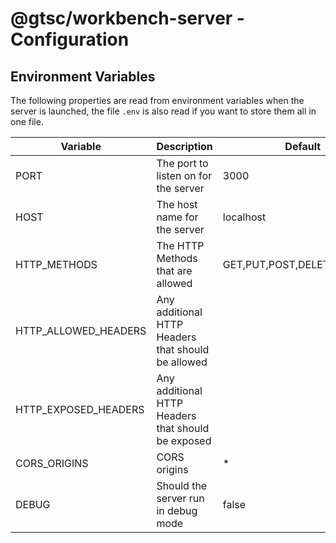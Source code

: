 # @gtsc/workbench-server - Configuration

## Environment Variables

The following properties are read from environment variables when the server is launched, the file `.env` is also read if you want to store them all in one file.

| Variable             | Description                                        | Default                     | Example                 |
| -------------------- | -------------------------------------------------- | --------------------------- | ----------------------- |
| PORT                 | The port to listen on for the server               | 3000                        | 4000                    |
| HOST                 | The host name for the server                       | localhost                   | example.com             |
| HTTP_METHODS         | The HTTP Methods that are allowed                  | GET,PUT,POST,DELETE,OPTIONS | GET,POST,OPTIONS        |
| HTTP_ALLOWED_HEADERS | Any additional HTTP Headers that should be allowed |                             | X-Custom-Header         |
| HTTP_EXPOSED_HEADERS | Any additional HTTP Headers that should be exposed |                             | X-Custom-Header         |
| CORS_ORIGINS         | CORS origins                                       | \*                          | example.com,example.org |
| DEBUG                | Should the server run in debug mode                | false                       | true                    |
